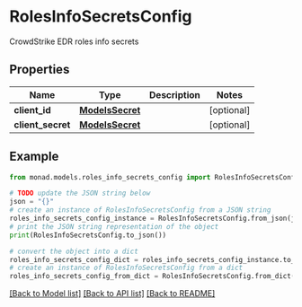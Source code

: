 # RolesInfoSecretsConfig

CrowdStrike EDR roles info secrets

## Properties

Name | Type | Description | Notes
------------ | ------------- | ------------- | -------------
**client_id** | [**ModelsSecret**](ModelsSecret.md) |  | [optional] 
**client_secret** | [**ModelsSecret**](ModelsSecret.md) |  | [optional] 

## Example

```python
from monad.models.roles_info_secrets_config import RolesInfoSecretsConfig

# TODO update the JSON string below
json = "{}"
# create an instance of RolesInfoSecretsConfig from a JSON string
roles_info_secrets_config_instance = RolesInfoSecretsConfig.from_json(json)
# print the JSON string representation of the object
print(RolesInfoSecretsConfig.to_json())

# convert the object into a dict
roles_info_secrets_config_dict = roles_info_secrets_config_instance.to_dict()
# create an instance of RolesInfoSecretsConfig from a dict
roles_info_secrets_config_from_dict = RolesInfoSecretsConfig.from_dict(roles_info_secrets_config_dict)
```
[[Back to Model list]](../README.md#documentation-for-models) [[Back to API list]](../README.md#documentation-for-api-endpoints) [[Back to README]](../README.md)


